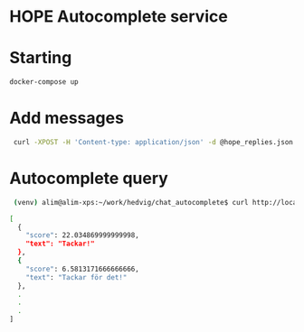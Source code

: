 # HOPE Autocomplete service

# Starting
 ```bash
docker-compose up
``` 

# Add messages
```bash
 curl -XPOST -H 'Content-type: application/json' -d @hope_replies.json  http://localhost:5000/v0/messages/
``` 

# Autocomplete query
```bash
 (venv) alim@alim-xps:~/work/hedvig/chat_autocomplete$ curl http://localhost:5000/v0/messages/autocomplete?query=tac 2>/dev/null | jq

[
  {
    "score": 22.034869999999998,
    "text": "Tackar!"
  },
  {
    "score": 6.5813171666666666,
    "text": "Tackar för det!"
  },
  .
  .
  .
]

```
